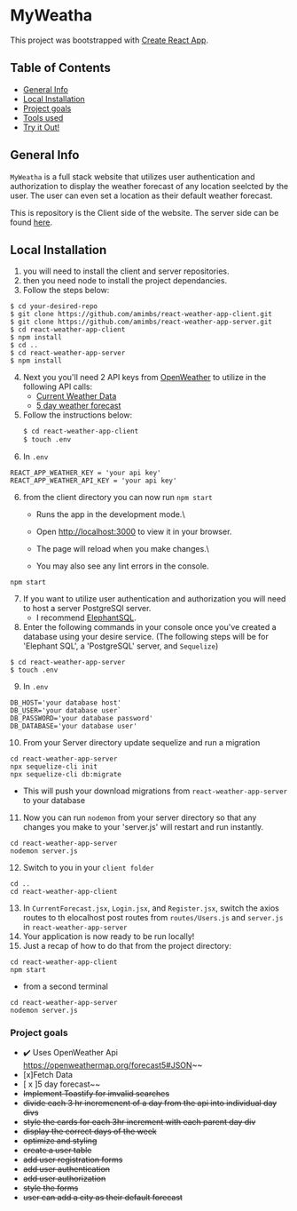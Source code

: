 # MyWeatha

This project was bootstrapped with [Create React App](https://github.com/facebook/create-react-app).

## Table of Contents
* [General Info](#general-info)
* [Local Installation](#local-installation)
* [Project goals](#project-goals)
* [Tools used](#tools-used)
* [Try it Out!](#try-it-out)


## General Info
`MyWeatha` is a full stack website that utilizes user authentication and authorization to display the weather forecast of any location seelcted by the user. The user can even set a location as their default weather forecast.

This is repository is the Client side of the website. The server side can be found [here](https://github.com/amimbs/react-weather-app-server.git).

## Local Installation
1) you will need to install the client and server repositories.
2) then you need node to install the project dependancies. 
3) Follow the steps below:
```console
$ cd your-desired-repo
$ git clone https://github.com/amimbs/react-weather-app-client.git
$ git clone https://github.com/amimbs/react-weather-app-server.git
$ cd react-weather-app-client
$ npm install
$ cd ..
$ cd react-weather-app-server
$ npm install
```
4) Next you you'll need 2 API keys from [OpenWeather](https://openweathermap.org/) to utilize in the following API calls:
    - [Current Weather Data](https://openweathermap.org/current)
    - [5 day weather forecast](https://openweathermap.org/forecast5)
4) Follow the instructions below:
    ```bash
    $ cd react-weather-app-client
    $ touch .env
    ```
5) In `.env`
```
REACT_APP_WEATHER_KEY = 'your api key'
REACT_APP_WEATHER_API_KEY = 'your api key'
```
6) from the client directory you can now run `npm start`
    - Runs the app in the development mode.\
    - Open [http://localhost:3000](http://localhost:3000) to view it in your browser.

    - The page will reload when you make changes.\
    - You may also see any lint errors in the console.
```console
npm start
```
7) If you want to utilize user authentication and authorization you will need to host a server PostgreSQl server.
    - I recommend [ElephantSQL](https://www.elephantsql.com/).
8) Enter the following commands in your console once you've created a database using your desire service. (The following steps will be for 'Elephant SQL', a 'PostgreSQL' server, and `Sequelize`)
```console
$ cd react-weather-app-server
$ touch .env
```
9) In `.env`
```
DB_HOST='your database host'
DB_USER='your database user`
DB_PASSWORD='your database password'
DB_DATABASE='your database user'
```
10) From your Server directory update sequelize and run a migration
```console
cd react-weather-app-server
npx sequelize-cli init
npx sequelize-cli db:migrate
```
- This will push your download migrations from `react-weather-app-server` to your database

11) Now you can run `nodemon` from your server directory so that any changes you make to your 'server.js' will restart and run instantly.
```console
cd react-weather-app-server
nodemon server.js
```
12) Switch to you in your `client folder`
```console
cd ..
cd react-weather-app-client
```
13) In `CurrentForecast.jsx`, `Login.jsx`, and `Register.jsx`, switch the axios routes to th elocalhost post routes from `routes/Users.js` and `server.js` in `react-weather-app-server`
14) Your application is now ready to be run locally!
15) Just a recap of how to do that from the project directory:
```console
cd react-weather-app-client
npm start
```
- from a second terminal
```console
cd react-weather-app-server
nodemon server.js
```

### Project goals
- :heavy_check_mark: Uses OpenWeather Api https://openweathermap.org/forecast5#JSON~~
- [x]Fetch Data
- [ x ]5 day forecast~~
- ~~Implement Toastify for imvalid searches~~
- ~~divide each 3 hr incremenent of a day from the api into individual day divs~~
- ~~style the cards for each 3hr increment with each parent day div~~
- ~~display the correct days of the week~~
- ~~optimize and styling~~
- ~~create a user table~~
- ~~add user registration forms~~
- ~~add user authentication~~ 
- ~~add user authorization~~
- ~~style the forms~~
- ~~user can add a city as their default forecast~~






